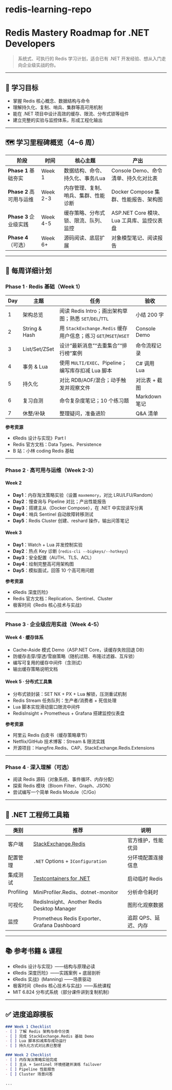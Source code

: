 # redis-learning-repo
# Redis Mastery Roadmap for .NET Developers

> 系统式、可执行的 Redis 学习计划，适合已有 .NET 开发经验、想从入门走向企业级实战的你。

---

## 🎯 学习目标

- 掌握 Redis 核心概念、数据结构与命令
- 理解持久化、复制、哨兵、集群等高可用机制
- 能在 .NET 项目中设计高效的缓存、限流、分布式锁等组件
- 建立完整的实验与监控体系，形成工程化输出

---

## 🗺️ 学习里程碑概览（4~6 周）

| 阶段 | 时间 | 核心主题 | 产出 |
|------|------|----------|------|
| **Phase 1** 基础夯实 | Week 1 | 数据结构、命令、持久化、事务/Lua | Console Demo、命令清单、持久化对比表 |
| **Phase 2** 高可用与运维 | Week 2-3 | 内存管理、复制、哨兵、集群、性能诊断 | Docker Compose 集群、性能报告、架构图 |
| **Phase 3** 企业级实践 | Week 4-5 | 缓存策略、分布式锁、限流、队列、监控 | ASP.NET Core 模块、Lua 工具库、监控仪表盘 |
| **Phase 4** （可选） | Week 6+ | 源码阅读、底层扩展 | 对象模型笔记、阅读报告 |

---

## 📆 每周详细计划

### Phase 1 · Redis 基础（Week 1）

| Day | 主题 | 任务 | 验收 |
|-----|------|------|------|
| 1 | 架构总览 | 阅读 Redis Intro；画出架构草图；熟悉 `SET`/`DEL`/`TTL` | 小结 200 字 |
| 2 | String & Hash | 用 `StackExchange.Redis` 缓存用户信息；练习 `GET`/`MSET`/`HSET` | Console Demo |
| 3 | List/Set/ZSet | 设计“最新消息”“去重集合”“排行榜”案例 | 命令流程记录 |
| 4 | 事务 & Lua | 使用 `MULTI/EXEC`、Pipeline；编写库存扣减 Lua 脚本 | C# 调用 Lua |
| 5 | 持久化 | 对比 RDB/AOF/混合；动手触发并观察文件 | 对比表 + 截图 |
| 6 | 复习自测 | 命令复杂度笔记；10 个练习题 | Markdown 笔记 |
| 7 | 休整/补缺 | 整理疑问，准备进阶 | Q&A 清单 |

**参考资源**

- 《Redis 设计与实现》Part I
- Redis 官方文档：Data Types、Persistence
- B 站：小林 coding Redis 基础

---

### Phase 2 · 高可用与运维（Week 2-3）

#### Week 2
- **Day1**：内存淘汰策略实验（设置 `maxmemory`，对比 LRU/LFU/Random）
- **Day2**：慢查询与 Pipeline 对比；产出性能报告
- **Day3**：搭建主从（Docker Compose），在 .NET 中实现读写分离
- **Day4**：哨兵 Sentinel 自动故障转移测试
- **Day5**：Redis Cluster 创建、reshard 操作，输出问答笔记

#### Week 3
- **Day1**：Watch + Lua 并发控制实验
- **Day2**：热点 Key 诊断 (`redis-cli --bigkeys/--hotkeys`)
- **Day3**：安全配置（AUTH、TLS、ACL）
- **Day4**：绘制完整高可用架构图
- **Day5**：模拟面试，回答 10 个高可用问题

**参考资源**

- 《Redis 深度历险》
- Redis 官方文档：Replication、Sentinel、Cluster
- 极客时间《Redis 核心技术与实战》

---

### Phase 3 · 企业级应用实战（Week 4-5）

#### Week 4 · 缓存体系
- Cache-Aside 模式 Demo（ASP.NET Core，读缓存失败回退 DB）
- 防缓存击穿/穿透/雪崩策略（随机过期、布隆过滤器、互斥锁）
- 编写可复用的缓存中间件（含测试）
- 输出缓存策略说明文档

#### Week 5 · 分布式工具集
- 分布式锁封装：SET NX + PX + Lua 解锁，压测重试机制
- Redis Stream 任务队列：生产者/消费者 + 死信处理
- Lua 脚本实现滑动窗口限流中间件
- RedisInsight + Prometheus + Grafana 搭建监控仪表盘

**参考资源**

- 阿里云 Redis 白皮书（缓存策略章节）
- Netflix/GitHub 技术博客：Stream & 限流实践
- 开源项目：Hangfire.Redis、CAP、StackExchange.Redis.Extensions

---

### Phase 4 · 深入理解（可选）

- 阅读 Redis 源码（对象系统、事件循环、内存分配）
- 探索 Redis 模块（Bloom Filter、Graph、JSON）
- 尝试编写一个简单 Redis Module（C/Go）

---

## 🧰 .NET 工程师工具箱

| 类别 | 推荐 | 说明 |
|------|------|------|
| 客户端 | [StackExchange.Redis](https://stackexchange.github.io/StackExchange.Redis/) | 官方维护，性能优异 |
| 配置管理 | `.NET` Options + `IConfiguration` | 分环境配置连接信息 |
| 集成测试 | [Testcontainers for .NET](https://dotnet.testcontainers.org/) | 启动临时 Redis |
| Profiling | MiniProfiler.Redis、dotnet-monitor | 分析命令耗时 |
| 可视化 | RedisInsight、Another Redis Desktop Manager | 图形化观察数据 |
| 监控 | Prometheus Redis Exporter、Grafana Dashboard | 追踪 QPS、延迟、内存 |

---

## 📚 参考书籍 & 课程

- 《Redis 设计与实现》——结构与原理必读
- 《Redis 深度历险》——实践案例 + 底层剖析
- 《Redis 实战》(Manning) ——场景驱动
- 极客时间《Redis 核心技术与实战》——系统课程
- MIT 6.824 分布式系统（部分课件讲到复制机制）

---

## ✅ 进度追踪模板

```markdown
### Week 1 Checklist
- [ ] 了解 Redis 架构与命令分类
- [ ] 完成 StackExchange.Redis 基础 Demo
- [ ] Lua 脚本扣减库存成功运行
- [ ] 持久化方式对比表已整理

### Week 2 Checklist
- [ ] 内存淘汰策略实验完成
- [ ] 主从 + Sentinel 环境搭建并演练 failover
- [ ] Pipeline 性能报告
- [ ] Cluster 场景问答

...
